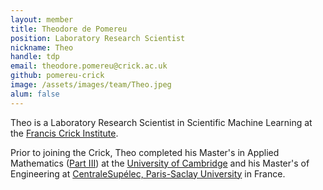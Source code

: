 ```yaml
---
layout: member
title: Theodore de Pomereu
position: Laboratory Research Scientist
nickname: Theo
handle: tdp
email: theodore.pomereu@crick.ac.uk
github: pomereu-crick
image: /assets/images/team/Theo.jpeg
alum: false
---
```

Theo is a Laboratory Research Scientist in Scientific Machine Learning at the [Francis Crick Institute].

Prior to joining the Crick, Theo completed his Master's in Applied Mathematics ([Part III]) at the [University of Cambridge] and his Master's of Engineering at [CentraleSupélec, Paris-Saclay University] in France.

[Francis Crick Institute]: https://www.crick.ac.uk
[Part III]: https://en.wikipedia.org/wiki/Part_III_of_the_Mathematical_Tripos
[University of Cambridge]: https://www.cam.ac.uk/
[CentraleSupélec, Paris-Saclay University]: https://www.centralesupelec.fr/en
